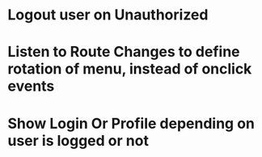 # Logout user on Unauthorized

# Listen to Route Changes to define rotation of menu, instead of onclick events

# Show Login Or Profile depending on user is logged or not
